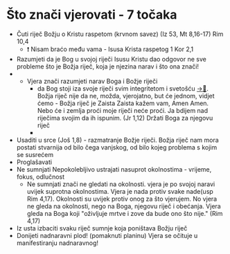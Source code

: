 # Što znači vjerovati - 7 točaka

<!-- # ❗sve ovo što dolje piše pitanje : kako je to prikazano u Rim 10 koji su sve elementi zajednički i Ef 4,17-->

- Čuti riječ Božju o Kristu raspetom (krvnom savez) (Iz 53, Mt 8,16-17) Rim 10,4
	- ❗ Nisam braćo među vama - Isusa Krista raspetog 1 Kor 2,1
- Razumjeti da je Bog u svojoj riječi Isusu Kristu dao odgovor ne sve probleme što je Božja riječ, koja je njezina narav i što ona znači! 
- - Vjera znači razumjeti narav Boga i Božje riječi
	- da Bog stoji iza svoje riječi svim integritetom i svetošću [->📝](030-Narav-Božje-riječi.md). Božja riječ nije da ne, možda, vjerojatno, but će jednom, vidjet ćemo  - Božja riječ je Zaista Zaista kažem vam, Amen Amen. Nebo će i zemlja proći moje riječi neće proći. Ja bdijem nad riječima svojim da ih ispunim. (Jr 1,12) Držati Boga za njegovu riječ
	- 
- Usaditi u srce (Još 1,8) - razmatranje Božje riječi.  Božja riječ nam mora postati stvarnija od bilo čega vanjskog, od bilo kojeg problema s kojim se susrećem <!-- [100 citata iz Novog zavjeta je sve što trebaš](obsidian://open?vault=CleanWritingVault&file=0.zettelkasten%2F100%20citata%20iz%20Novog%20zavjeta%20je%20sve%20%C5%A1to%20treba%C5%A1) -->  
- Proglašavati <!-- Ovdje stavi novu karticu za proglašavanje: Staviti text od kenyona -->
- Ne sumnjati Nepokolebljivo ustrajati nasuprot okolnostima - vrijeme, fokus, odlučnost
	- Ne sumnjati znači ne gledati na okolnosti. vjera je po svojoj naravi uvijek suprotna okolnostima. Vjera je nada protiv svake nade(usp Rim 4,17).  Okolnosti su uvijek protiv onog za što vjerujem. No vjera ne gleda na okolnosti, nego na Boga, njegovu riječ i obećanja. Vjera gleda na Boga koji "oživljuje mrtve i zove da bude ono što nije." (Rim 4,17) 
- Iz usta izbaciti svaku riječ sumnje koja poništava Božju riječ
- Donijeti nadnaravni plod! (pomaknuti planinu) Vjera se očituje u manifestiranju nadnaravnog!

